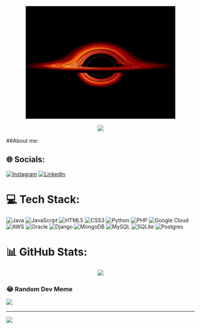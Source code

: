 <div align="center">
        <img src='black_hole.png' width='400' height='300'>
</div>

<p align="center">
  <a href="https://github.com/CodeWhiteWeb/CodeWhiteWeb"><img src="https://readme-typing-svg.herokuapp.com?color=%2336BCF7&center=true&vCenter=true&lines=Hi+%2C+welcome+to+my+Github+page+I+am+AcostaDav;A+just+graduated+programmer+that+loves+code+and+space+%3C3"></a>
</p>

##About me:

## 🌐 Socials:
[![Instagram](https://img.shields.io/badge/Instagram-%23E4405F.svg?logo=Instagram&logoColor=white)](https://instagram.com/_.daxvix._) 
[![LinkedIn](https://img.shields.io/badge/LinkedIn-%230077B5.svg?logo=linkedin&logoColor=white)](https://www.linkedin.com/in/david-acosta-carbajo/) 

# 💻 Tech Stack:
![Java](https://img.shields.io/badge/java-%23ED8B00.svg?style=for-the-badge&logo=openjdk&logoColor=white)
![JavaScript](https://img.shields.io/badge/javascript-%23323330.svg?style=for-the-badge&logo=javascript&logoColor=%23F7DF1E)
![HTML5](https://img.shields.io/badge/html5-%23E34F26.svg?style=for-the-badge&logo=html5&logoColor=white) 
![CSS3](https://img.shields.io/badge/css3-%231572B6.svg?style=for-the-badge&logo=css3&logoColor=white) 
![Python](https://img.shields.io/badge/python-3670A0?style=for-the-badge&logo=python&logoColor=ffdd54) 
![PHP](https://img.shields.io/badge/php-%23777BB4.svg?style=for-the-badge&logo=php&logoColor=white)
![Google Cloud](https://img.shields.io/badge/GoogleCloud-%234285F4.svg?style=for-the-badge&logo=google-cloud&logoColor=white) 
![AWS](https://img.shields.io/badge/AWS-%23FF9900.svg?style=for-the-badge&logo=amazon-aws&logoColor=white) 
![Oracle](https://img.shields.io/badge/Oracle-F80000?style=for-the-badge&logo=oracle&logoColor=white) 
![Django](https://img.shields.io/badge/django-%23092E20.svg?style=for-the-badge&logo=django&logoColor=white)
![MongoDB](https://img.shields.io/badge/MongoDB-%234ea94b.svg?style=for-the-badge&logo=mongodb&logoColor=white) 
![MySQL](https://img.shields.io/badge/mysql-%2300000f.svg?style=for-the-badge&logo=mysql&logoColor=white)
![SQLite](https://img.shields.io/badge/sqlite-%2307405e.svg?style=for-the-badge&logo=sqlite&logoColor=white)
![Postgres](https://img.shields.io/badge/postgres-%23316192.svg?style=for-the-badge&logo=postgresql&logoColor=white)


# 📊 GitHub Stats:

<div align=center>
        <img src="https://github-readme-stats.vercel.app/api/top-langs/?username=AcostaDav&layout=compact&theme=github_dark"/>
</div>

### 😂 Random Dev Meme
<img src='https://randommeme-five.vercel.app/' style="height: 400;"/>

---
[![](https://visitcount.itsvg.in/api?id=AcostaDav&icon=0&color=0)](https://visitcount.itsvg.in)

<!-- Proudly created with GPRM ( https://gprm.itsvg.in ) -->
